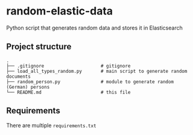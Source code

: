 # random-elastic-data
Python script that generates random data and stores it in Elasticsearch


## Project structure

```
.
├── .gitignore                     # gitignore
├── load_all_types_random.py       # main script to generate random documents
├── random_person.py               # module to generate random (German) persons
└── README.md                      # this file
```


## Requirements

There are multiple `requirements.txt` 



